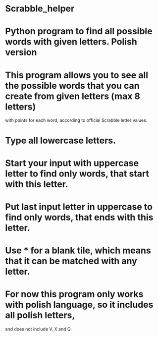 # Scrabble_helper
# Python program to find all possible words with given letters. Polish version

# This program allows you to see all the possible words that you can create from given letters (max 8 letters) 
with points for each word, according to official Scrabble letter values.

# Type all lowercase letters. 
# Start your input with uppercase letter to find only words, that start with this letter.
# Put last input letter in uppercase to find only words, that ends with this letter.

# Use * for a blank tile, which means that it can be matched with any letter.

# For now this program only works with polish language, so it includes all polish letters, 
and does not include V, X and Q.

